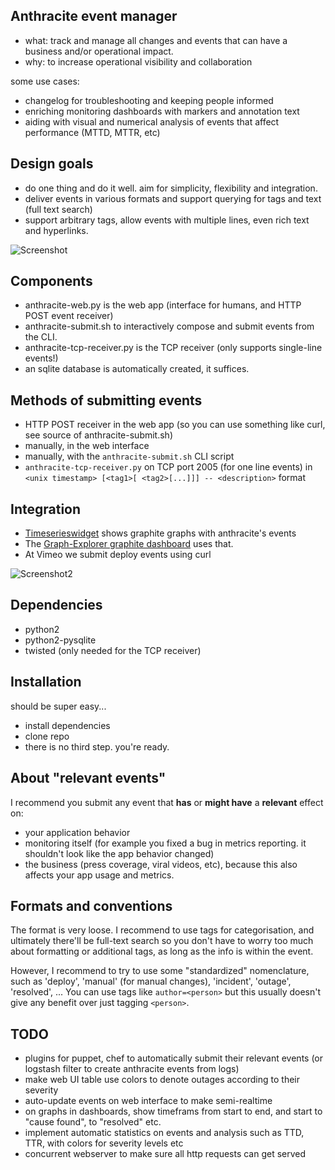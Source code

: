 ## Anthracite event manager ##

* what: track and manage all changes and events that can have a business and/or operational impact.
* why: to increase operational visibility and collaboration

some use cases:

* changelog for troubleshooting and keeping people informed
* enriching monitoring dashboards with markers and annotation text
* aiding with visual and numerical analysis of events that affect performance (MTTD, MTTR, etc)

## Design goals ##

* do one thing and do it well.  aim for simplicity, flexibility and integration.
* deliver events in various formats and support querying for tags and text (full text search)
* support arbitrary tags, allow events with multiple lines, even rich text and hyperlinks.

![Screenshot](https://raw.github.com/Dieterbe/anthracite/master/screenshots/screenshot.png)

## Components ##

* anthracite-web.py is the web app (interface for humans, and HTTP POST event receiver)
* anthracite-submit.sh to interactively compose and submit events from the CLI.
* anthracite-tcp-receiver.py is the TCP receiver (only supports single-line events!)
* an sqlite database is automatically created, it suffices.


## Methods of submitting events ##

* HTTP POST receiver in the web app (so you can use something like curl, see source of anthracite-submit.sh)
* manually, in the web interface
* manually, with the `anthracite-submit.sh` CLI script
* `anthracite-tcp-receiver.py` on TCP port 2005 (for one line events) in `<unix timestamp> [<tag1>[ <tag2>[...]]] -- <description>` format


## Integration ##

* [Timeserieswidget](https://github.com/Dieterbe/timeserieswidget) shows graphite graphs with anthracite's events
* The [Graph-Explorer graphite dashboard](https://github.com/Dieterbe/graph-explorer) uses that.
* At Vimeo we submit deploy events using curl

![Screenshot2](https://raw.github.com/Dieterbe/anthracite/master/screenshots/flot-annotated-event.png)

## Dependencies ##

* python2
* python2-pysqlite
* twisted (only needed for the TCP receiver)


## Installation ##

should be super easy...

* install dependencies
* clone repo
* there is no third step. you're ready.


## About "relevant events" ##

I recommend you submit any event that **has** or **might have** a **relevant** effect on:
* your application behavior
* monitoring itself (for example you fixed a bug in metrics reporting. it shouldn't look like the app behavior changed)
* the business (press coverage, viral videos, etc), because this also affects your app usage and metrics.


## Formats and conventions ##

The format is very loose.  I recommend to use tags for categorisation, and ultimately there'll be full-text search so you don't have to worry too much
about formatting or additional tags, as long as the info is within the event.

However, I recommend to try to use some "standardized" nomenclature, such as 'deploy', 'manual' (for manual changes), 'incident', 'outage', 'resolved', ...
You can use tags like `author=<person>` but this usually doesn't give any benefit over just tagging `<person>`.


## TODO ##

* plugins for puppet, chef to automatically submit their relevant events (or logstash filter to create anthracite events from logs)
* make web UI table use colors to denote outages according to their severity
* auto-update events on web interface to make semi-realtime
* on graphs in dashboards, show timeframs from start to end, and start to "cause found", to "resolved" etc.
* implement automatic statistics on events and analysis such as TTD, TTR, with colors for severity levels etc
* concurrent webserver to make sure all http requests can get served

